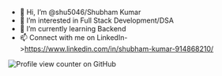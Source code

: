- 👋 Hi, I’m @shu5046/Shubham Kumar
- 👀 I’m interested in Full Stack Development/DSA
- 🌱 I’m currently learning Backend
- 📫 Connect with me on LinkedIn->https://www.linkedin.com/in/shubham-kumar-914868210/
      
  
 ![Profile view counter on GitHub](https://komarev.com/ghpvc/?username=shu5046)



<!---
shu5046/shu5046 is a ✨ special ✨ repository because its `README.md` (this file) appears on your GitHub profile.
You can click the Preview link to take a look at your changes.
--->
